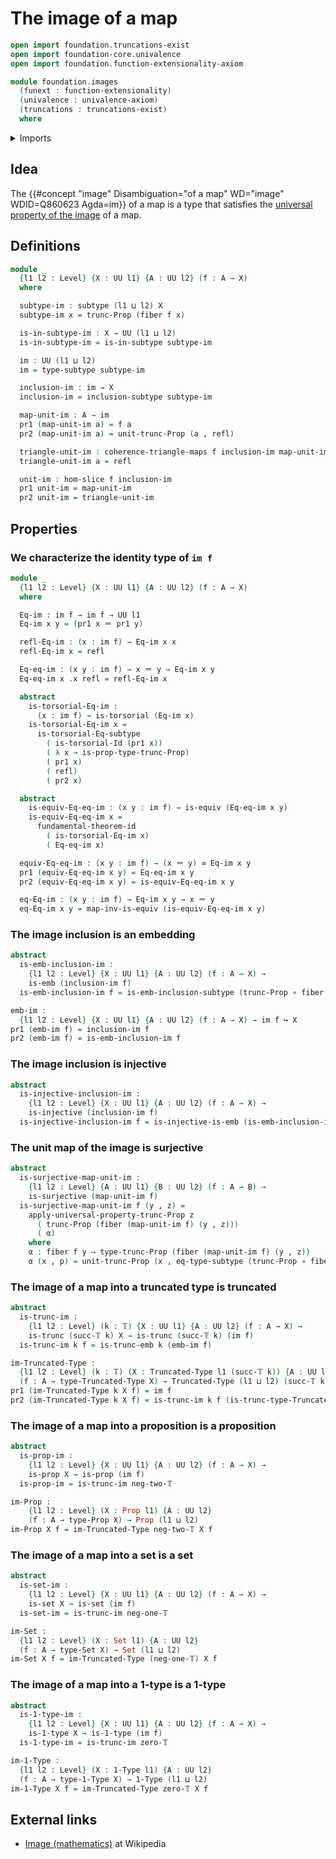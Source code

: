 # The image of a map

```agda
open import foundation.truncations-exist
open import foundation-core.univalence
open import foundation.function-extensionality-axiom

module foundation.images
  (funext : function-extensionality)
  (univalence : univalence-axiom)
  (truncations : truncations-exist)
  where
```

<details><summary>Imports</summary>

```agda
open import foundation.dependent-pair-types
open import foundation.fundamental-theorem-of-identity-types
open import foundation.propositional-truncations funext univalence
open import foundation.slice funext univalence
open import foundation.subtype-identity-principle
open import foundation.surjective-maps funext univalence truncations
open import foundation.universe-levels

open import foundation-core.1-types funext univalence
open import foundation-core.commuting-triangles-of-maps
open import foundation-core.contractible-types
open import foundation-core.embeddings
open import foundation-core.equivalences
open import foundation-core.fibers-of-maps
open import foundation-core.function-types
open import foundation-core.identity-types
open import foundation-core.injective-maps
open import foundation-core.propositions
open import foundation-core.sets
open import foundation-core.subtypes funext
open import foundation-core.torsorial-type-families
open import foundation-core.truncated-types
open import foundation-core.truncation-levels
```

</details>

## Idea

The
{{#concept "image" Disambiguation="of a map" WD="image" WDID=Q860623 Agda=im}}
of a map is a type that satisfies the
[universal property of the image](foundation.universal-property-image.md) of a
map.

## Definitions

```agda
module _
  {l1 l2 : Level} {X : UU l1} {A : UU l2} (f : A → X)
  where

  subtype-im : subtype (l1 ⊔ l2) X
  subtype-im x = trunc-Prop (fiber f x)

  is-in-subtype-im : X → UU (l1 ⊔ l2)
  is-in-subtype-im = is-in-subtype subtype-im

  im : UU (l1 ⊔ l2)
  im = type-subtype subtype-im

  inclusion-im : im → X
  inclusion-im = inclusion-subtype subtype-im

  map-unit-im : A → im
  pr1 (map-unit-im a) = f a
  pr2 (map-unit-im a) = unit-trunc-Prop (a , refl)

  triangle-unit-im : coherence-triangle-maps f inclusion-im map-unit-im
  triangle-unit-im a = refl

  unit-im : hom-slice f inclusion-im
  pr1 unit-im = map-unit-im
  pr2 unit-im = triangle-unit-im
```

## Properties

### We characterize the identity type of `im f`

```agda
module _
  {l1 l2 : Level} {X : UU l1} {A : UU l2} (f : A → X)
  where

  Eq-im : im f → im f → UU l1
  Eq-im x y = (pr1 x ＝ pr1 y)

  refl-Eq-im : (x : im f) → Eq-im x x
  refl-Eq-im x = refl

  Eq-eq-im : (x y : im f) → x ＝ y → Eq-im x y
  Eq-eq-im x .x refl = refl-Eq-im x

  abstract
    is-torsorial-Eq-im :
      (x : im f) → is-torsorial (Eq-im x)
    is-torsorial-Eq-im x =
      is-torsorial-Eq-subtype
        ( is-torsorial-Id (pr1 x))
        ( λ x → is-prop-type-trunc-Prop)
        ( pr1 x)
        ( refl)
        ( pr2 x)

  abstract
    is-equiv-Eq-eq-im : (x y : im f) → is-equiv (Eq-eq-im x y)
    is-equiv-Eq-eq-im x =
      fundamental-theorem-id
        ( is-torsorial-Eq-im x)
        ( Eq-eq-im x)

  equiv-Eq-eq-im : (x y : im f) → (x ＝ y) ≃ Eq-im x y
  pr1 (equiv-Eq-eq-im x y) = Eq-eq-im x y
  pr2 (equiv-Eq-eq-im x y) = is-equiv-Eq-eq-im x y

  eq-Eq-im : (x y : im f) → Eq-im x y → x ＝ y
  eq-Eq-im x y = map-inv-is-equiv (is-equiv-Eq-eq-im x y)
```

### The image inclusion is an embedding

```agda
abstract
  is-emb-inclusion-im :
    {l1 l2 : Level} {X : UU l1} {A : UU l2} (f : A → X) →
    is-emb (inclusion-im f)
  is-emb-inclusion-im f = is-emb-inclusion-subtype (trunc-Prop ∘ fiber f)

emb-im :
  {l1 l2 : Level} {X : UU l1} {A : UU l2} (f : A → X) → im f ↪ X
pr1 (emb-im f) = inclusion-im f
pr2 (emb-im f) = is-emb-inclusion-im f
```

### The image inclusion is injective

```agda
abstract
  is-injective-inclusion-im :
    {l1 l2 : Level} {X : UU l1} {A : UU l2} (f : A → X) →
    is-injective (inclusion-im f)
  is-injective-inclusion-im f = is-injective-is-emb (is-emb-inclusion-im f)
```

### The unit map of the image is surjective

```agda
abstract
  is-surjective-map-unit-im :
    {l1 l2 : Level} {A : UU l1} {B : UU l2} (f : A → B) →
    is-surjective (map-unit-im f)
  is-surjective-map-unit-im f (y , z) =
    apply-universal-property-trunc-Prop z
      ( trunc-Prop (fiber (map-unit-im f) (y , z)))
      ( α)
    where
    α : fiber f y → type-trunc-Prop (fiber (map-unit-im f) (y , z))
    α (x , p) = unit-trunc-Prop (x , eq-type-subtype (trunc-Prop ∘ fiber f) p)
```

### The image of a map into a truncated type is truncated

```agda
abstract
  is-trunc-im :
    {l1 l2 : Level} (k : 𝕋) {X : UU l1} {A : UU l2} (f : A → X) →
    is-trunc (succ-𝕋 k) X → is-trunc (succ-𝕋 k) (im f)
  is-trunc-im k f = is-trunc-emb k (emb-im f)

im-Truncated-Type :
  {l1 l2 : Level} (k : 𝕋) (X : Truncated-Type l1 (succ-𝕋 k)) {A : UU l2}
  (f : A → type-Truncated-Type X) → Truncated-Type (l1 ⊔ l2) (succ-𝕋 k)
pr1 (im-Truncated-Type k X f) = im f
pr2 (im-Truncated-Type k X f) = is-trunc-im k f (is-trunc-type-Truncated-Type X)
```

### The image of a map into a proposition is a proposition

```agda
abstract
  is-prop-im :
    {l1 l2 : Level} {X : UU l1} {A : UU l2} (f : A → X) →
    is-prop X → is-prop (im f)
  is-prop-im = is-trunc-im neg-two-𝕋

im-Prop :
    {l1 l2 : Level} (X : Prop l1) {A : UU l2}
    (f : A → type-Prop X) → Prop (l1 ⊔ l2)
im-Prop X f = im-Truncated-Type neg-two-𝕋 X f
```

### The image of a map into a set is a set

```agda
abstract
  is-set-im :
    {l1 l2 : Level} {X : UU l1} {A : UU l2} (f : A → X) →
    is-set X → is-set (im f)
  is-set-im = is-trunc-im neg-one-𝕋

im-Set :
  {l1 l2 : Level} (X : Set l1) {A : UU l2}
  (f : A → type-Set X) → Set (l1 ⊔ l2)
im-Set X f = im-Truncated-Type (neg-one-𝕋) X f
```

### The image of a map into a 1-type is a 1-type

```agda
abstract
  is-1-type-im :
    {l1 l2 : Level} {X : UU l1} {A : UU l2} (f : A → X) →
    is-1-type X → is-1-type (im f)
  is-1-type-im = is-trunc-im zero-𝕋

im-1-Type :
  {l1 l2 : Level} (X : 1-Type l1) {A : UU l2}
  (f : A → type-1-Type X) → 1-Type (l1 ⊔ l2)
im-1-Type X f = im-Truncated-Type zero-𝕋 X f
```

## External links

- [Image (mathematics)](<https://en.wikipedia.org/wiki/Image_(mathematics)>) at
  Wikipedia
